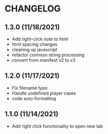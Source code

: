 # CHANGELOG

## 1.3.0 (11/18/2021)
- Add right-click note to html
- html spacing changes
- cleaning up javascript
- refactor common string processing
- convert from manifest v2 to v3

## 1.2.0 (11/17/2021)
- Fix filename typo 
- Handle undefined player cases 
- code auto-formatting

## 1.1.0 (11/14/2021)
- Add right click functionality to open new tab
